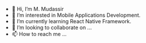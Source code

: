 - 👋 Hi, I’m M. Mudassir
- 👀 I’m interested in Mobile Applications Development.
- 🌱 I’m currently learning React Native Framework.
- 💞️ I’m looking to collaborate on ...
- 📫 How to reach me ...

<!---
Mudassir880/Mudassir880 is a ✨ special ✨ repository because its `README.md` (this file) appears on your GitHub profile.
You can click the Preview link to take a look at your changes.
--->
